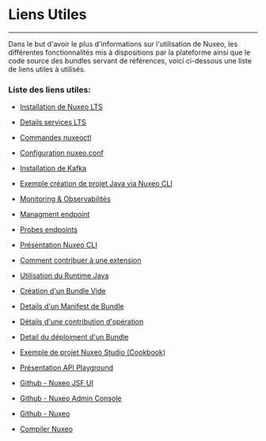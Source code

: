 # Liens Utiles
---

Dans le but d'avoir le plus d'informations sur l'utilisation de Nuxeo, les différentes fonctionnalités mis à dispositions par la plateforme ainsi que le code source des bundles servant de références, voici ci-dessous une liste de liens utiles à utilisés.

### Liste des liens utiles: 
- <a href="https://doc.nuxeo.com/nxdoc/installation/">Installation de Nuxeo LTS</a>

- <a href="https://doc.nuxeo.com/nxdoc/compatibility-matrix/">Details services LTS</a>

- <a href="https://doc.nuxeo.com/nxdoc/nuxeoctl-and-control-panel-usage/">Commandes nuxeoctl</a>

- <a href="https://doc.nuxeo.com/nxdoc/configuration-parameters-index-nuxeoconf/">Configuration nuxeo.conf</a>

- <a href="https://doc.nuxeo.com/nxdoc/kafka/">Installation de Kafka</a>

- <a href="https://doc.nuxeo.com/nxdoc/develop-your-own-java-code/">Exemple création de projet Java via Nuxeo CLI</a>

- <a href="https://doc.nuxeo.com/nxdoc/observability/">Monitoring & Observabilités</a>

- <a href="https://doc.nuxeo.com/rest-api/1/management-endpoint/">Managment endpoint</a>

- <a href="https://doc.nuxeo.com/rest-api/1/probes-endpoint/">Probes endpoints</a>

- <a href="https://doc.nuxeo.com/nxdoc/nuxeo-cli/">Présentation Nuxeo CLI</a>

- <a href="https://doc.nuxeo.com/nxdoc/how-to-contribute-to-an-extension/">Comment contribuer à une extension</a>

- <a href="https://doc.nuxeo.com/nxdoc/howto-use-the-runtime-java-api/">Utilisation du Runtime Java</a>

- <a href="https://doc.nuxeo.com/nxdoc/how-to-create-an-empty-bundle/">Création d'un Bundle Vide</a>

- <a href="https://doc.nuxeo.com/nxdoc/howto-write-a-bundle-manifest/">Details d'un Manifest de Bundle</a>

- <a href="https://doc.nuxeo.com/nxdoc/contributing-an-operation/">Détails d'une contribution d'opération</a>

- <a href="https://doc.nuxeo.com/nxdoc/understanding-bundles-deployment/">Detail du déploiment d'un Bundle</a>

- <a href="https://doc.nuxeo.com/studio/nuxeo-studio-community-cookbook/">Exemple de projet Nuxeo Studio (Cookbook)</a>

- <a href="https://doc.nuxeo.com/nxdoc/nuxeo-api-playground/">Présentation API Playground</a> 

- <a href="https://github.com/nuxeo/nuxeo-jsf-ui">Github - Nuxeo JSF UI</a>

- <a href="https://github.com/nuxeo/nuxeo-admin-console-uii">Github - Nuxeo Admin Console</a>

- <a href="https://github.com/nuxeo/nuxeo">Github - Nuxeo</a>

- <a href="https://doc.nuxeo.com/corg/compiling-nuxeo-from-sources/">Compiler Nuxeo</a>

  